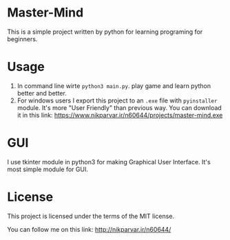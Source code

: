 # Master-Mind
This is a simple project written by python for learning programing for beginners.

# Usage

1. In command line wirte `python3 main.py`. play game and learn python better and better.
2. For windows users I export this project to an `.exe` file with `pyinstaller` module. It's more "User Friendly" than previous way. You can download it in this link: https://www.nikparvar.ir/n60644/projects/master-mind.exe

# GUI

I use tkinter module in python3 for making Graphical User Interface.
It's most simple module for GUI.

# License 

This project is licensed under the terms of the MIT license.

You can follow me on this link: http://nikparvar.ir/n60644/
